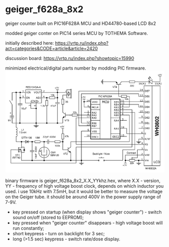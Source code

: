 # geiger_f628a_8x2
geiger counter built on PIC16F628A MCU and HD44780-based LCD 8x2

modded geiger conter on PIC14 series MCU by TOTHEMA Software.

initially described here:
https://vrtp.ru/index.php?act=categories&CODE=article&article=2420

discussion board:
https://vrtp.ru/index.php?showtopic=15990

minimized electrical/digital parts number by modding PIC firmware.
![Screenshot](geiger_new_20200816_1.34.png)

binary firmware is geiger_f628a_8x2_X.X_YYkhz.hex, where X.X - version, YY - frequency of high voltage boost clock, depends on which inductor you used. i use 10kHz with 7.5mH, but it would be better to measure the voltage on the Geiger tube. it should be around 400V in the power supply range of 7-9V.

- key pressed on startup (when display shows "geiger counter") - switch sound on/off (stored to EEPROM);
- key pressed when "geiger counter" disappears - high voltage boost will run constantly;
- short keypress - turn on backlight for 3 sec;
- long (>1.5 sec) keypress - switch rate/dose display.
